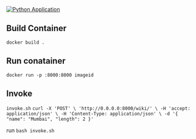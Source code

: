 [![Python Application](https://github.com/MrudhuhasM/function-zero/actions/workflows/main.yml/badge.svg)](https://github.com/MrudhuhasM/function-zero/actions/workflows/main.yml)


## Build Container

`docker build .`

## Run conatainer

`docker run -p :8000:8000 imageid`

## Invoke

`invoke.sh`
`curl -X 'POST' \
  'http://0.0.0.0:8000/wiki/' \
  -H 'accept: application/json' \
  -H 'Content-Type: application/json' \
  -d '{
  "name": "Mumbai",
  "length": 2
}' `

run `bash invoke.sh`